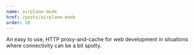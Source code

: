 ```yaml
---
name: airplane-mode
href: /posts/airplane-mode
order: 10
---
```


An easy to use, HTTP proxy-and-cache for web development in situations where connectivity can be a bit spotty.
